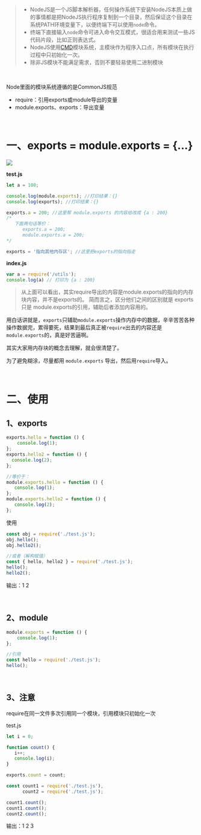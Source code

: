 >- NodeJS是一个JS脚本解析器，任何操作系统下安装NodeJS本质上做的事情都是把NodeJS执行程序复制到一个目录，然后保证这个目录在系统PATH环境变量下，以便终端下可以使用`node`命令。
>- 终端下直接输入`node`命令可进入命令交互模式，很适合用来测试一些JS代码片段，比如正则表达式。
>- NodeJS使用[CMD](http://wiki.commonjs.org/)模块系统，主模块作为程序入口点，所有模块在执行过程中只初始化一次。
>- 除非JS模块不能满足需求，否则不要轻易使用二进制模块

<br>

Node里面的模块系统遵循的是CommonJS规范

- require：引用exports或module导出的变量
- module.exports、exports：导出变量

<br>

# 一、exports = module.exports = {...}

![](https://segmentfault.com/img/bVRMVd?w=596&h=166)

**test.js**
```js
let a = 100;

console.log(module.exports); //打印结果：{}
console.log(exports); //打印结果：{}

exports.a = 200; //这里帮 module.exports 的内容给改成 {a : 200}
/* 
   下面两句话等价：
      exports.a = 200;
      module.exports.a = 200;
*/

exports = '指向其他内存区'; //这里把exports的指向指走
```
**index.js**

```js
var a = require('/utils');
console.log(a) // 打印为 {a : 200} 
```

>从上面可以看出，其实require导出的内容是module.exports的指向的内存块内容，并不是exports的。
>简而言之，区分他们之间的区别就是 exports 只是 module.exports的引用，辅助后者添加内容用的。

用白话讲就是，`exports`只辅助`module.exports`操作内存中的数据，辛辛苦苦各种操作数据完，累得要死，结果到最后真正被`require`出去的内容还是`module.exports`的，真是好苦逼啊。

其实大家用内存块的概念去理解，就会很清楚了。

为了避免糊涂，尽量都用 `module.exports` 导出，然后用`require`导入。


<br>

# 二、使用

## 1、exports

```javascript
exports.hello = function () {
	console.log(1);
};
exports.hello2 = function () {
  console.log(2);
};

//等价于：
module.exports.hello = function () {
   console.log(1);
};
module.exports.hello2 = function () {
   console.log(2);
};
```

使用

```javascript
const obj = require('./test.js');
obj.hello();
obj.hello2();

//或者（解构赋值）
const { hello, hello2 } = require('./test.js');
hello();
hello2();
```

输出：1 2


<br>

## 2、module

```javascript
module.exports = function () {
    console.log(1);
};

//引用
const hello = require('./test.js');
hello();
```

<br>

## 3、注意
require在同一文件多次引用同一个模块，引用模块只初始化一次



test.js

```javascript
let i = 0;

function count() {
   i++;
   console.log(i);
}

exports.count = count;
```

```javascript
const count1 = require('./test.js'),
      count2 = require('./test.js');

count1.count();
count1.count();
count2.count();
```

输出：1 2 3
